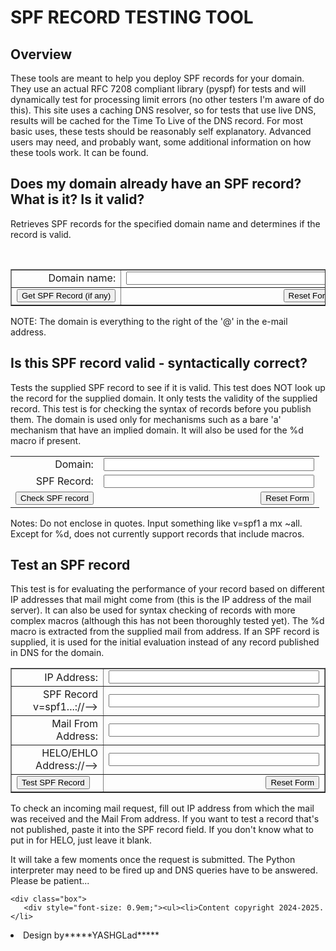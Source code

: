 <html>
<head>
<title>Yash's SPF Query</title>
<link rel="stylesheet" type="text/css" href="style.css" media="screen" />
</head>
<body>
<div id="header">
<h1>SPF RECORD TESTING TOOL</h1>
 <div id="menu">
  <ul id="nav">
  </ul>
 </div>
</div>
<div id="content">
<div id="right">
<h2>Overview</h2>
<p>These tools are meant to help you deploy SPF records for your domain. They use an actual RFC 7208 compliant library (pyspf) for tests and will dynamically test for processing limit errors (no other testers I'm aware of do this). This site uses a caching DNS resolver, so for tests that use live DNS, results will be cached for the Time To Live of the DNS record. For most basic uses, these tests should be reasonably self explanatory. Advanced users may need, and probably want, some additional information on how these tools work. It can be found.</p>
<h2>Does my domain already have an SPF record? What is it? Is it valid?</h2>

<p>Retrieves SPF records for the specified domain name and determines if the record is valid.</p>

<br>

<form method="post" action="https://www.kitterman.com/spf/getspf3.py">
<input type="hidden" name="serial" value="fred12">
<table border="1" width="460">
<tbody>
<tr>
<td align="right">Domain name: </td>
<td> <input name="domain" size="39" type="text"></td>
</tr>
<tr>
<td> <input value="Get SPF Record (if any)" type="submit"></td>
<td align="right"> <input value="Reset Form" type="reset"></td>
</tr>
</tbody>
</table>
</form>
<p>NOTE: The domain is everything to the right of the '@' in the e-mail
address.</p>
<h2>Is this SPF record valid - syntactically correct?</h2>
<p>Tests the supplied SPF record to see if it is valid. This test
does NOT look up the record for the supplied domain. It only
tests the validity of the supplied record. This test is for
checking the syntax of records before you publish them. The
domain is used only for mechanisms such as a bare 'a' mechanism that
have an implied domain. It will also be used for the %d macro if
present.</p>

<form method="post" action="https://www.kitterman.com/spf/recordcheck.py">
<table border="0" width="460">
<tbody>
<tr>
<td align="right">Domain: </td>
<td> <input name="domain" size="39" type="text"></td>
</tr>
<tr>
<td align="right">SPF Record: </td>
<td> <input name="record" size="39" type="text"></td>
</tr>
<tr>
<td> <input value="Check SPF record" type="submit"></td>
<td align="right"> <input value="Reset Form" type="reset"></td>
</tr>
</tbody>
</table>
</form>

<p>Notes: Do not enclose in quotes. Input something like v=spf1 a mx
~all.<br>Except for %d, does not currently support records that include macros.
</p>
<p></p>
<h2>Test an SPF record</h2>
<p>This test is for evaluating the performance
of your record based on different IP addresses that mail might come
from (this is the IP address of the mail server). It can also be
used for syntax checking of records with more complex macros (although
this has not been thoroughly tested yet). The %d macro is
extracted from the supplied mail from address. If an SPF record
is supplied, it is used for the initial evaluation instead of any
record published in DNS for the domain.</p>
<form method="post" action="https://www.kitterman.com/spf/test5.py">
<table border="1" width="460">
<tbody>
<tr>
<td align="right">IP Address: </td>
<td> <input name="ip" size="39" type="text"></td>
</tr>
<tr>
<td align="right">SPF Record v=spf1...://--&gt; <br>
</td>
<td> <input name="record" size="39" type="text"></td>
</tr>
<tr>
<td align="right">Mail From Address: </td>
<td> <input name="mfrom" size="39" type="text"></td>
</tr>
<tr>
<td align="right">HELO/EHLO Address://--&gt; <br>
</td>
<td> <input name="helo" size="39" type="text"></td>
</tr>
<tr>
<td> <input value="Test SPF Record" type="submit"></td>
<td align="right"> <input value="Reset Form" type="reset"></td>
</tr>
</tbody>
</table>
</form>

<p>To check an incoming mail request, fill out IP address from which
the mail was received and the Mail From address. If you want to test a
record that's not published, paste it into the SPF record field. If you
don't know what to put in for HELO, just leave it blank.<br>
</p>
<p>It will take a few moments once
the request is submitted. The Python interpreter may need to be fired
up and DNS queries have to be answered. Please be patient...</p>
</div>
		
    <div class="box">
	   <div style="font-size: 0.9em;"><ul><li>Content copyright 2024-2025.</li>
<li>Design by*****YASHGLad*****</li>
